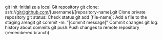 git init :Initialize a local Git repository
git clone: ssh://git@github.com/[username]/[repository-name].git	Clone private repository
git status:	Check status
git add [file-name]:	Add a file to the staging areagit 
git commit -m: "[commit message]"	Commit changes
git log: history about commits
git push:Push changes to remote repository (remembered branch)